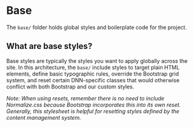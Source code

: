 # Base

The `base/` folder holds global styles and boilerplate code for the project.

## What are base styles?

Base styles are typically the styles you want to apply globally across the site. In this architecture, the `base/` include styles to target plain HTML elements, define basic typographic rules, override the Bootstrap grid system, and reset certain DNN-specific classes that would otherwise conflict with both Bootstrap and our custom styles.

*Note: When using resets, remember there is no need to include Normalize.css because Bootstrap incorporates this into its own reset. Generally, this stylesheet is helpful for resetting styles defined by the content management system.*
